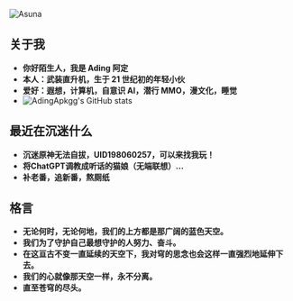 ![Asuna](https://cdn.staticaly.com/gh/adingapkgg/pic_bed@main/Asuna/Asuna16x9.webp)

## 关于我

- **你好陌生人，我是 Ading 阿定**
- **本人：武装直升机，生于 21 世纪初的年轻小伙**
- **爱好：遐想，计算机，自意识 AI，潜行 MMO，漫文化，睡觉**
- ![AdingApkgg's GitHub stats](https://github-readme-stats.vercel.app/api?username=AdingApkgg&show_icons=true&theme=radical)

## 最近在沉迷什么

- **沉迷原神无法自拔，UID198060257，可以来找我玩！**
- **将ChatGPT调教成听话的猫娘（无端联想）...**
- **补老番，追新番，熬厕纸**

## 格言

- **无论何时，无论何地，我们的上方都是那广阔的蓝色天空。**
- **我们为了守护自己最想守护的人努力、奋斗。**
- **在这亘古不变一直延续的天空下，我对穹的思念也会这样一直强烈地延伸下去。**
- **我们的心就像那天空一样，永不分离。**
- **直至苍穹的尽头。**
